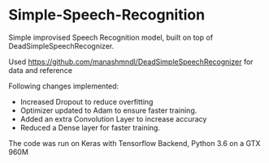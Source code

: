 # Simple-Speech-Recognition
Simple improvised Speech Recognition model, built on top of DeadSimpleSpeechRecognizer.

Used https://github.com/manashmndl/DeadSimpleSpeechRecognizer for data and reference

Following changes implemented:
<ul>
  <li>Increased Dropout to reduce overfitting</li>
  <li>Optimizer updated to Adam to ensure faster training.</li>
  <li>Added an extra Convolution Layer to increase accuracy</li>
  <li>Reduced a Dense layer for faster training.</li>
</ul>

The code was run on Keras with Tensorflow Backend, Python 3.6 on a GTX 960M
